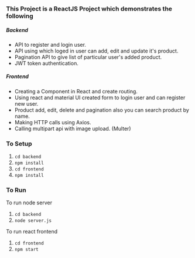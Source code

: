 ### This Project is a ReactJS Project which demonstrates the following
##### Backend
- API to register and login user.
- API using which loged in user can add, edit and update it's product.
- Pagination API to give list of particular user's added product.
- JWT token authentication.

##### Frontend
- Creating a Component in React and create routing.
- Using react and material UI created form to login user and can register new user.
- Product add, edit, delete and pagination also you can search product by name.
- Making HTTP calls using Axios.
- Calling multipart api with image upload. (Multer)

### To Setup

1. `cd backend`
2. `npm install`
3. `cd frontend`
4. `npm install`

### To Run

To run node server
1. `cd backend`
2. `node server.js`

To run react frontend
1. `cd frontend`
2. `npm start`

